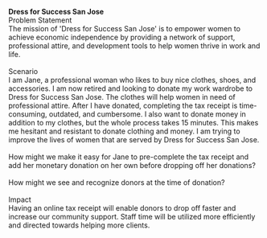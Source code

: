 <b>Dress for Success San Jose</b><br/>
Problem Statement<br/>
The mission of 'Dress for Success San Jose' is to empower women to achieve economic independence by providing a network of support, professional attire, and development tools to help women thrive in work and life. 
<br/><br/>
Scenario<br/>
I am Jane, a professional woman who likes to buy nice clothes, shoes, and accessories. I am now retired and looking to donate my work wardrobe to Dress for Success San Jose. The clothes will help women in need of professional attire. After I have donated, completing the tax receipt is time-consuming, outdated, and cumbersome. I also want to donate money in addition to my clothes, but the whole process takes 15 minutes. This makes me hesitant and resistant to donate clothing and money. I am trying to improve the lives of women that are served by Dress for Success San Jose.
<br/><br/>
How might we make it easy for Jane to pre-complete the tax receipt and add her monetary donation on her own before dropping off her donations?
<br/><br/>
How might we see and recognize donors at the time of donation? 
<br/><br/>
Impact<br/>
Having an online tax receipt will enable donors to drop off faster and increase our community support. Staff time will be utilized more efficiently and directed towards helping more clients. 
